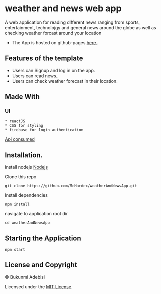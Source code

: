 # weather and news web app


A web application for reading different news ranging from sports, entertainment, technolojgy and general news around the globe as well as checking weather forcast around your location


- The App is hosted on github-pages [ here ](https://mchardex.github.io/weatherAndNewsApp/).


## Features of the template
* Users can Signup and log in on the app.
* Users can read news..
* Users can check weather forecast in their location.

## Made With
  ### UI
    * reactJS
    * CSS for styling
    * firebase for login authentication

[ Api consumed ](https://newsapi.org)

## Installation.
  install nodejs
  [Nodejs](https://nodejs.org/en/download/)

  Clone this repo 
  ``` 
  git clone https://github.com/McHardex/weatherAndNewsApp.git 
  ```
  Install dependencies 
  ```
  npm install
  ```
  navigate to application root dir
  ```
  cd weatherAndNewsApp
  ```
## Starting the Application
  ```
  npm start
  ```

## License and Copyright
&copy; Bukunmi Adebisi

Licensed under the [MIT License](LICENSE).